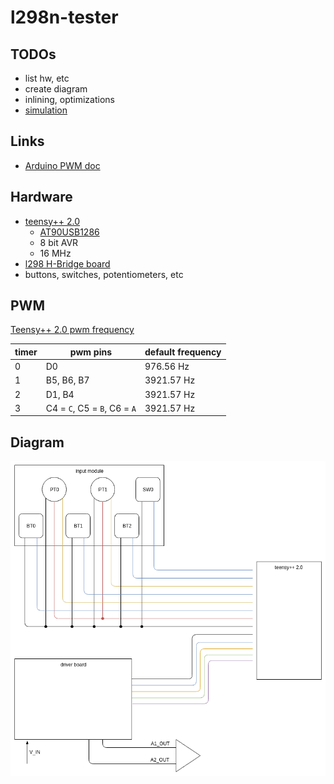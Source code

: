 # l298n-tester

## TODOs

- list hw, etc
- create diagram
- inlining, optimizations
- [simulation](https://github.com/buserror/simavr)

## Links

- [Arduino PWM doc](https://www.arduino.cc/en/Tutorial/SecretsOfArduinoPWM)

## Hardware

- [teensy++ 2.0](https://www.pjrc.com/store/teensypp.html)
    - [AT90USB1286](http://ww1.microchip.com/downloads/en/DeviceDoc/doc7593.pdf)
    - 8 bit AVR
    - 16 MHz
- [l298 H-Bridge board](https://www.sparkfun.com/products/9670)
- buttons, switches, potentiometers, etc

## PWM

[Teensy++ 2.0 pwm frequency](https://www.pjrc.com/teensy/td_pulse.html)

| timer | pwm pins   | default frequency |
| ----- | --------   | ----------------- |
| 0     | D0         | 976.56 Hz  |
| 1     | B5, B6, B7 | 3921.57 Hz |
| 2     | D1, B4     | 3921.57 Hz |
| 3     | C4 = `C`, C5 = `B`, C6 = `A` | 3921.57 Hz |

## Diagram

![wiring-diagram](images/wiring-diagram.png "wiring-diagram.png")
